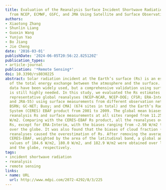 ```yaml
---
title: Evaluation of the Reanalysis Surface Incident Shortwave Radiation Products
  from NCEP, ECMWF, GSFC, and JMA Using Satellite and Surface Observations
authors:
- Xiaotong Zhang
- Shunlin Liang
- Guoxin Wang
- Yunjun Yao
- Bo Jiang
- Jie Cheng
date: '2016-03-01'
publishDate: '2024-06-05T20:56:22.825120Z'
publication_types:
- article-journal
publication: '*Remote Sensing*'
doi: 10.3390/rs8030225
abstract: Solar radiation incident at the Earth’s surface (Rs) is an essential component
  of the total energy exchange between the atmosphere and the surface. Reanalysis
  data have been widely used, but a comprehensive validation using surface measurements
  is still highly needed. In this study, we evaluated the Rs estimates from six current
  representative global reanalyses (NCEP–NCAR, NCEP-DOE; CFSR; ERA-Interim; MERRA;
  and JRA-55) using surface measurements from different observation networks [GEBA;
  BSRN; GC-NET; Buoy; and CMA] (674 sites in total) and the Earth’s Radiant Energy
  System (CERES) EBAF product from 2001 to 2009. The global mean biases between the
  reanalysis Rs and surface measurements at all sites ranged from 11.25 W/m2 to 49.80
  W/m2. Comparing with the CERES-EBAF Rs product, all the reanalyses overestimate
  Rs, except for ERA-Interim, with the biases ranging from −2.98 W/m2 to 21.97 W/m2
  over the globe. It was also found that the biases of cloud fraction (CF) in the
  reanalyses caused the overestimation of Rs. After removing the averaged bias of
  CERES-EBAF, weighted by the area of the latitudinal band, a global annual mean Rs
  values of 184.6 W/m2, 180.0 W/m2, and 182.9 W/m2 were obtained over land, ocean,
  and the globe, respectively.
tags:
- incident shortwave radiation
- reanalysis
- remote sensing
links:
- name: URL
  url: http://www.mdpi.com/2072-4292/8/3/225
---
```


